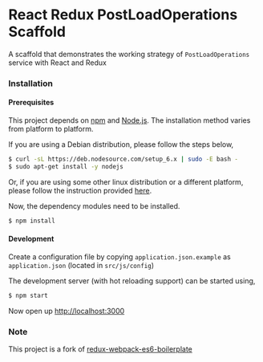 # React Redux PostLoadOperations Scaffold

A scaffold that demonstrates the working strategy of `PostLoadOperations` service with React and Redux

### Installation

#### Prerequisites
This project depends on [npm](https://www.npmjs.com/) and [Node.js](https://nodejs.org). The installation method varies from platform to platform.

If you are using a Debian distribution, please follow the steps below,

```sh
$ curl -sL https://deb.nodesource.com/setup_6.x | sudo -E bash -
$ sudo apt-get install -y nodejs
```

Or, if you are using some other linux distribution or a different platform, please follow the instruction provided [here](https://nodejs.org/en/download/package-manager/).

Now, the dependency modules need to be installed.
```sh
$ npm install
```

#### Development
Create a configuration file by copying `application.json.example` as `application.json` (located in `src/js/config`)

The development server (with hot reloading support) can be started using,
```sh
$ npm start
```

Now open up [http://localhost:3000](http://localhost:3000)

### Note
This project is a fork of [redux-webpack-es6-boilerplate
](https://github.com/nicksp/redux-webpack-es6-boilerplate)
